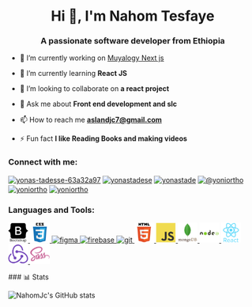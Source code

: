 <h1 align="center">Hi 👋, I'm Nahom Tesfaye</h1>
<h3 align="center">A passionate software developer from Ethiopia</h3>

- 🔭 I’m currently working on [Muyalogy Next js](muyalogy.com)

- 🌱 I’m currently learning **React JS**

- 👯 I’m looking to collaborate on **a react project**

- 💬 Ask me about **Front end development and slc**

- 📫 How to reach me **aslandjc7@gmail.com**



- ⚡ Fun fact **I like Reading Books and making videos**

<h3 align="left">Connect with me:</h3>
<p align="left">

<a href="https://www.linkedin.com/in/nahom-jc-35b97420b/" target="blank"><img align="center" src="https://raw.githubusercontent.com/rahuldkjain/github-profile-readme-generator/master/src/images/icons/Social/linked-in-alt.svg" alt="yonas-tadesse-63a32a97" height="30" width="40" /></a>
<a href="https://codesandbox.com/yonastadese" target="blank"><img align="center" src="https://cdn.jsdelivr.net/npm/simple-icons@3.0.1/icons/codesandbox.svg" alt="yonastadese" height="30" width="40" /></a>
<a href="https://dribbble.com/yonastade" target="blank"><img align="center" src="https://raw.githubusercontent.com/rahuldkjain/github-profile-readme-generator/master/src/images/icons/Social/dribbble.svg" alt="yonastade" height="30" width="40" /></a>
<a href="https://medium.com/@yoniortho" target="blank"><img align="center" src="https://raw.githubusercontent.com/rahuldkjain/github-profile-readme-generator/master/src/images/icons/Social/medium.svg" alt="@yoniortho" height="30" width="40" /></a>
<a href="https://www.codechef.com/users/yoniortho" target="blank"><img align="center" src="https://cdn.jsdelivr.net/npm/simple-icons@3.1.0/icons/codechef.svg" alt="yoniortho" height="30" width="40" /></a>
<a href="https://www.hackerrank.com/yoniortho" target="blank"><img align="center" src="https://raw.githubusercontent.com/rahuldkjain/github-profile-readme-generator/master/src/images/icons/Social/hackerrank.svg" alt="yoniortho" height="30" width="40" /></a>
</p>

<h3 align="left">Languages and Tools:</h3>
<p align="left"> <a href="https://getbootstrap.com" target="_blank" rel="noreferrer"> <img src="https://raw.githubusercontent.com/devicons/devicon/master/icons/bootstrap/bootstrap-plain-wordmark.svg" alt="bootstrap" width="40" height="40"/> </a> <a href="https://www.w3schools.com/css/" target="_blank" rel="noreferrer"> <img src="https://raw.githubusercontent.com/devicons/devicon/master/icons/css3/css3-original-wordmark.svg" alt="css3" width="40" height="40"/> </a> <a href="https://www.figma.com/" target="_blank" rel="noreferrer"> <img src="https://www.vectorlogo.zone/logos/figma/figma-icon.svg" alt="figma" width="40" height="40"/> </a> <a href="https://firebase.google.com/" target="_blank" rel="noreferrer"> <img src="https://www.vectorlogo.zone/logos/firebase/firebase-icon.svg" alt="firebase" width="40" height="40"/> </a> <a href="https://git-scm.com/" target="_blank" rel="noreferrer"> <img src="https://www.vectorlogo.zone/logos/git-scm/git-scm-icon.svg" alt="git" width="40" height="40"/> </a> <a href="https://www.w3.org/html/" target="_blank" rel="noreferrer"> <img src="https://raw.githubusercontent.com/devicons/devicon/master/icons/html5/html5-original-wordmark.svg" alt="html5" width="40" height="40"/> </a> <a href="https://developer.mozilla.org/en-US/docs/Web/JavaScript" target="_blank" rel="noreferrer"> <img src="https://raw.githubusercontent.com/devicons/devicon/master/icons/javascript/javascript-original.svg" alt="javascript" width="40" height="40"/> </a> <a href="https://www.mongodb.com/" target="_blank" rel="noreferrer"> <img src="https://raw.githubusercontent.com/devicons/devicon/master/icons/mongodb/mongodb-original-wordmark.svg" alt="mongodb" width="40" height="40"/> </a> <a href="https://nodejs.org" target="_blank" rel="noreferrer"> <img src="https://raw.githubusercontent.com/devicons/devicon/master/icons/nodejs/nodejs-original-wordmark.svg" alt="nodejs" width="40" height="40"/> </a> <a href="https://reactjs.org/" target="_blank" rel="noreferrer"> <img src="https://raw.githubusercontent.com/devicons/devicon/master/icons/react/react-original-wordmark.svg" alt="react" width="40" height="40"/> </a> <a href="https://redux.js.org" target="_blank" rel="noreferrer"> <img src="https://raw.githubusercontent.com/devicons/devicon/master/icons/redux/redux-original.svg" alt="redux" width="40" height="40"/> </a> <a href="https://sass-lang.com" target="_blank" rel="noreferrer"> <img src="https://raw.githubusercontent.com/devicons/devicon/master/icons/sass/sass-original.svg" alt="sass" width="40" height="40"/> </a> </p>
### 📊 Stats

![NahomJc's GitHub stats](https://github-readme-stats.vercel.app/api?username=nahomjc&show_icons=true&theme=gruvbox)

<!-- ![GitHub Streak](https://streak-stats.demolab.com?user=nahomjc&theme=gruvbox&border_radius=4.5) -->

#


